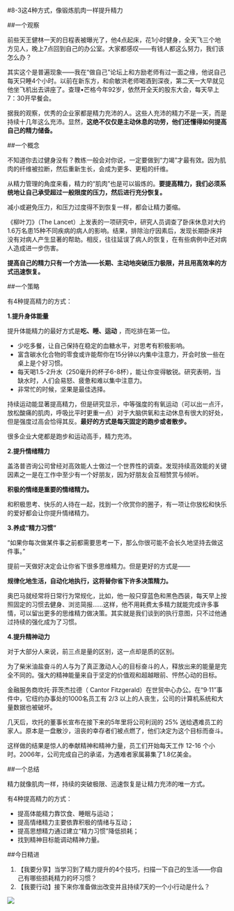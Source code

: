 #8-3这4种方式，像锻炼肌肉一样提升精力 

##一个观察

前些天王健林一天的日程表被曝光了，他4点起床，花1小时健身，全天飞三个地方见人，晚上7点回到自己的办公室。大家都感叹——有钱人都这么努力，我们该怎么办？

其实这个是普遍现象——我在“做自己”论坛上和方励老师有过一面之缘，他说自己每天只睡4个小时。以前在新东方，和俞敏洪老师喝酒到深夜，第二天一大早就见他坐飞机出去讲座了。查理•芒格今年92岁，依然开全天的股东大会，每天早上7：30开早餐会。

据我的观察，优秀的企业家都是精力充沛的人。这些人充沛的精力不是一天，而是持续十几年这么充沛。显然，**这绝不仅仅是主动休息的功劳，他们还懂得如何提高自己的精力储备。**

##一个概念

不知道你去过健身没有？教练一般会对你说，一定要做到“力竭”才最有效。因为肌肉的纤维被拉断，然后重新生长，会成为更多、更粗的纤维。

从精力管理的角度来看，精力的“肌肉”也是可以锻炼的。**要提高精力，我们必须系统地让自己承受超过一般限度的压力，然后进行充分恢复。**

减小或避免压力，和压力过度得不到恢复一样，都会让精力萎缩。

《柳叶刀》（The Lancet）上发表的一项研究中，研究人员调查了卧床休息对大约1.6万名患15种不同疾病的病人的影响。结果，排除治疗因素后，发现长期卧床并没有对病人产生显著的帮助。相反，往往延误了病人的恢复，在有些病例中还对病人造成进一步伤害。

**提高自己的精力只有一个方法——长期、主动地突破压力极限，并且用高效率的方式迅速恢复。**

##一个策略

有4种提高精力的方式：

**1.提升身体能量**

提升体能精力的最好方式是**吃、睡、运动** ，而吃排在第一位。

- 少吃多餐，让自己保持在稳定的血糖水平，对思考有积极影响。
- 富含碳水化合物的零食或许能帮你在15分钟以内集中注意力，开会时放一些在桌上是个好习惯。
- 每天喝1.5-2升水（250毫升的杯子6-8杯），能让你变得敏锐。研究表明，当缺水时，人们会易怒、疲惫和难以集中注意力。
- 非常忙的时候，坚果是最佳选择。

持续运动能显著提高精力，但是研究显示，中等强度的有氧运动（可以出一点汗，放松酸痛的肌肉，呼吸比平时更重一点）对于大脑供氧和主动休息有很大的好处，但是强度过高会恰得其反。**最好的方式是每天固定的跑步或者散步。**

很多企业大佬都是跑步和运动高手，精力充沛。

**2.提升情绪精力**

盖洛普咨询公司曾经对高效能人士做过一个世界性的调查。发现持续高效能的关键因素之一是在工作中至少有一个好朋友，因为好朋友会互相赞赏与倾听。

**积极的情绪是重要的情绪精力。**

和积极思考、快乐的人待在一起，找到一个欣赏你的圈子，有一项让你放松和快乐的爱好都会让你提升情绪精力。

**3.养成“精力习惯”**

“如果你每次做某件事之前都需要思考一下，那么你很可能不会长久地坚持去做这件事。”

提前一天做好决定会让你省下很多思维精力。但是更好的方式是——

**规律化地生活，自动化地执行，这将替你省下许多决策精力。**

奥巴马就经常将日常行为常规化，比如，他一般只穿蓝色和黑色西装，每天早上按照固定的习惯去健身、浏览简报……这样，他不用耗费太多精力就能完成许多事情，可以留出更多的思维精力做决策。其实就是我们谈到的执行意图，只不过他通过持续的强化成为了习惯。

**4.提升精神动力**

对于大部分人来说，前三点是量的区别，这一点却是质的区别。

为了柴米油盐奋斗的人与为了真正激动人心的目标奋斗的人，释放出来的能量是完全不同的。强大的精神能量来自于坚定的价值观和超越眼前、怦然心动的目标。

金融服务商坎托·菲茨杰拉德（ Cantor Fitzgerald）在世贸中心办公。在“9·11”事件中，它纽约办事处的1000名员工有 2/3 以上的人丧生，公司的计算机系统和大量数据也被破坏。

几天后，坎托的董事长宣布在接下来的5年里将公司利润的 25% 送给遇难员工的家人。原本是一盘散沙，沮丧的幸存者们被点燃了，他们决定为这个目标而奋斗。 

这样做的结果是惊人的奉献精神和精神力量，员工们开始每天工作 12-16 个小时。2006年，公司完成自己的承诺，为遇难者家属募集了1.8亿美金。

##一个总结

精力就像肌肉一样，持续的突破极限、迅速恢复是让精力充沛的唯一方式。

有4种提高精力的方式：
- 提高体能精力靠饮食、睡眠与运动；
- 提高情绪精力主要依靠积极的情绪与互动；
- 提高思想精力通过建立“精力习惯”降低损耗；
- 找到精神目标能调动精神力量。

##今日精进

1. 【我要分享】当学习到了精力提升的4个技巧，扫描一下自己的生活——你自己有哪些损耗精力的坏习惯？
2. 【我要行动】接下来你准备做出改变并且持续7天的一个小行动是什么？

![](./_image/WechatIMG75.jpeg)
